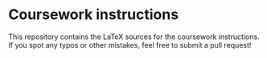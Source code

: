 # Coursework instructions

This repository contains the LaTeX sources for the coursework instructions. If you spot any typos or other mistakes, feel free to submit a pull request!
